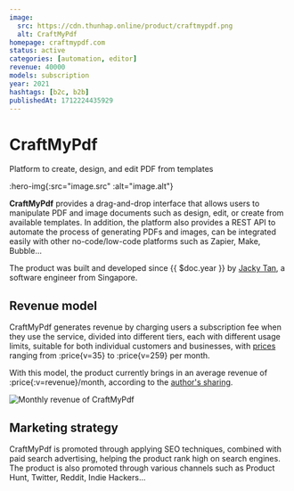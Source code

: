 ```yaml
---
image:
  src: https://cdn.thunhap.online/product/craftmypdf.png
  alt: CraftMyPdf
homepage: craftmypdf.com
status: active
categories: [automation, editor]
revenue: 40000
models: subscription
year: 2021
hashtags: [b2c, b2b]
publishedAt: 1712224435929
---
```


# CraftMyPdf

Platform to create, design, and edit PDF from templates

:hero-img{:src="image.src" :alt="image.alt"}

__CraftMyPdf__ provides a drag-and-drop interface that allows users to manipulate PDF and image documents such as design, edit, or create from available templates. In addition, the platform also provides a REST API to automate the process of generating PDFs and images, can be integrated easily with other no-code/low-code platforms such as Zapier, Make, Bubble...

The product was built and developed since {{ $doc.year }} by [Jacky Tan](https://twitter.com/imbktan), a software engineer from Singapore.

## Revenue model

CraftMyPdf generates revenue by charging users a subscription fee when they use the service, divided into different tiers, each with different usage limits, suitable for both individual customers and businesses, with [prices](https://craftmypdf.com/pricing/) ranging from :price{v=35} to :price{v=259} per month.

With this model, the product currently brings in an average revenue of :price{:v=revenue}/month, according to the [author's sharing](https://twitter.com/imbktan/status/1757999278600097980).

![Monthly revenue of CraftMyPdf](https://pbs.twimg.com/media/GGWq1D8aQAAx9XX?format=jpg&name=900x900)

## Marketing strategy

CraftMyPdf is promoted through applying SEO techniques, combined with paid search advertising, helping the product rank high on search engines. The product is also promoted through various channels such as Product Hunt, Twitter, Reddit, Indie Hackers...

